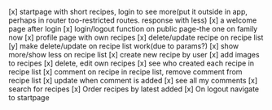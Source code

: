 [x] startpage with short recipes, login to see more(put it outside in app, perhaps in router too-restricted routes. response with less)
[x] a welcome page after login 
[x] login/logout function on public page-the one on family now
[x] profile page with own recipes
[x] delete/update recipe on recipe list
[y] make delete/update on recipe list work(due to params?)
[x] show more/show less on recipe list
[x] create new recipe by user
[x] add images to recipes
[x] delete, edit own recipes
[x] see who created each recipe in recipe list
[x] comment on recipe in recipe list, remove comment from recipe list
[x] update when comment is added
[x] see all my comments
[x] search for recipes
[x] Order recipes by latest added
[x] On logout navigate to startpage




